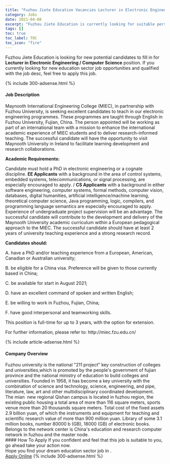 ```yaml
---
title: "Fuzhou Jiete Education Vacancies Lecturer in Electronic Engineering / Computer Science" 
category: Jobs 
date: 2021-04-08 
excerpt: "Fuzhou Jiete Education is currently looking for suitable person to fill in the Lecturer in Electronic Engineering / Computer Science which positioned at " 
tags: [] 
toc: true 
toc_label: TOC 
toc_icon: "fire" 
--- 
```


<p>Fuzhou Jiete Education is looking for new potential candidates to fill in for <b>Lecturer in Electronic Engineering / Computer Science</b> position. If you currently looking for new education sector job opportunities and qualified with the job desc, feel free to apply this job.
</p>{% include 300-adsense.html %} 
<div><div><h4>Job Description</h4></div><div><div><span><div><p><span>Maynooth International Engineering College (MIEC), in partnership with Fuzhou University, is seeking excellent candidates to teach in our electronic engineering programmes. These programmes are taught through English in Fuzhou University, Fujian, China. The person appointed will be working as part of an international team with a mission to enhance the international academic experience of MIEC students and to deliver research-informed teaching. The successful candidate will have the opportunity to visit Maynooth University in Ireland to facilitate learning development and research collaborations.&#160;&#160;</span></p><p><strong>Academic Requirements:</strong></p><p><span>Candidate must hold a PhD in electronic engineering or a cognate discipline. </span><strong>EE Applicants</strong><span> with a background in the area of control systems, embedded systems, telecommunications, or signal processing, are especially encouraged to apply. / </span><strong>CS Applicants</strong><span> with a background in either software engineering, computer systems, formal methods, computer vision, databases, digital humanities, artificial intelligence/machine learning, theoretical computer science, Java programming, logic, compilers, and programming language semantics are especially encouraged to apply. Experience of undergraduate project supervision will be an advantage.&#160;The successful candidate will contribute to the development and delivery of the Maynooth University academic curriculum within a European pedagogical approach to the MIEC. The successful candidate should have at least 2 years of university teaching experience and a strong research record.</span></p><p><strong>Candidates should:</strong></p><p><span>A.&#160;have a PhD and/or teaching experience from a European, American, Canadian or Australian university;</span></p><p><span>B.&#160;be eligible for a China visa. Preference will be given to those currently based in China;</span></p><p><span>C.&#160;be available for start in August 2021;</span></p><p><span>D.&#160;have an excellent command of spoken and written English;</span></p><p><span>E.&#160;be willing to work in Fuzhou, Fujian, China;</span></p><p><span>F.&#160;have good interpersonal and teamworking skills.</span></p><p>This position is full-time for up to 3 years, with the option for extension.&#160;</p><p>For further information, please refer to: http://miec.fzu.edu.cn/</p></div></span></div></div></div> 
{% include article-adsense.html %} 
<div><div><h4>Company Overview</h4></div><div><div><span><div><div>Fuzhou university is the national "211 project" key construction of colleges and universities,which is promoted by the people's government of fujian province and the national ministry of education to build colleges and universities. Founded in 1958, it has become a key university with the combination of science and technology, science, engineering, and pipe, literature, law, art and other multidisciplinary coordinated development.</div>
<div>The mian &#160;new regional Qishan campus is located in fuzhou region, the existing public housing a total area of more than 116 square meters, sports venue more than 20 thousands square meters. Total cost of the fixed assets 2.9 billion yuan, of which the instruments and equipment for teaching and scientific research value of more than 900 million yuan. Library of some 3.1 million books, number 80000 b (GB), 18000 (GB) of electronic books. Belongs to the network center is China's education and research computer network in fuzhou and the master node.</div></div></span></div></div></div> 
#### How To Apply 
If you confident and feel that this job is suitable to you, go ahead take your action now. <br/> 
Hope you find your dream education sector job in . <br/> 
<a href="https://www.jobstreet.com.my/en/job/lecturer-in-electronic-engineering-computer-science-4529231?jobId=jobstreet-my-job-4529231" class="btn btn--info" target="_blank" rel="nofollow noopenner">Apply Online</a> 
{% include 300-adsense.html %} 